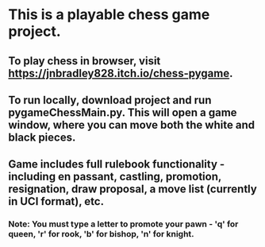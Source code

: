 # This is a playable chess game project.
## To play chess in browser, visit https://jnbradley828.itch.io/chess-pygame.
## To run locally, download project and run pygameChessMain.py. This will open a game window, where you can move both the white and black pieces.
## Game includes full rulebook functionality - including en passant, castling, promotion, resignation, draw proposal, a move list (currently in UCI format), etc.

### Note: You must type a letter to promote your pawn - 'q' for queen, 'r' for rook, 'b' for bishop, 'n' for knight.
